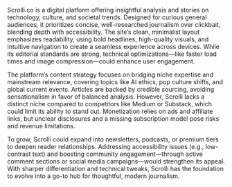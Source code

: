 Scrolli.co is a digital platform offering insightful analysis and stories on technology, culture, and societal trends. Designed for curious general audiences, it prioritizes concise, well-researched journalism over clickbait, blending depth with accessibility. The site’s clean, minimalist layout emphasizes readability, using bold headlines, high-quality visuals, and intuitive navigation to create a seamless experience across devices. While its editorial standards are strong, technical optimizations—like faster load times and image compression—could enhance user engagement.

The platform’s content strategy focuses on bridging niche expertise and mainstream relevance, covering topics like AI ethics, pop culture shifts, and global current events. Articles are backed by credible sourcing, avoiding sensationalism in favor of balanced analysis. However, Scrolli lacks a distinct niche compared to competitors like Medium or Substack, which could limit its ability to stand out. Monetization relies on ads and affiliate links, but unclear disclosures and a missing subscription model pose risks and revenue limitations.

To grow, Scrolli could expand into newsletters, podcasts, or premium tiers to deepen reader relationships. Addressing accessibility issues (e.g., low-contrast text) and boosting community engagement—through active comment sections or social media campaigns—would strengthen its appeal. With sharper differentiation and technical tweaks, Scrolli has the foundation to evolve into a go-to hub for thoughtful, modern journalism.

